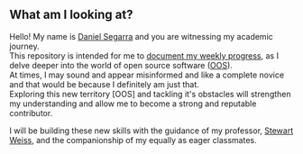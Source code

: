 ## What am I looking at?
Hello! My name is [Daniel Segarra](https://github.com/hunter-college-ossd-spr19/DanieSegarra36-weekly/blob/gh-pages/about.md) and you are witnessing my academic journey.  
This repository is intended for me to [document my weekly progress](https://github.com/hunter-college-ossd-spr19/DanieSegarra36-weekly/tree/gh-pages/_posts), as I delve deeper into the world of open source software ([OOS](https://en.wikipedia.org/wiki/Open-source_software)).  
At times, I may sound and appear misinformed and like a complete novice and that would be because I definitely am just that.  
Exploring this new territory [OOS] and tackling it's obstacles will strengthen my understanding and allow me to become a strong and reputable contributor.  

I will be building these new skills with the guidance of my professor, [Stewart Weiss](http://www.compsci.hunter.cuny.edu/~sweiss/), and the companionship of my equally as eager classmates.